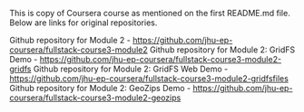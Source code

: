 This is copy of Coursera course as mentioned on the first README.md file.
Below are links for original repositories.


Github repository for Module 2 - https://github.com/jhu-ep-coursera/fullstack-course3-module2
Github repository for Module 2: GridFS Demo - https://github.com/jhu-ep-coursera/fullstack-course3-module2-gridfs
Github repository for Module 2: GridFS Web Demo - https://github.com/jhu-ep-coursera/fullstack-course3-module2-gridfsfiles
Github repository for Module 2: GeoZips Demo - https://github.com/jhu-ep-coursera/fullstack-course3-module2-geozips
